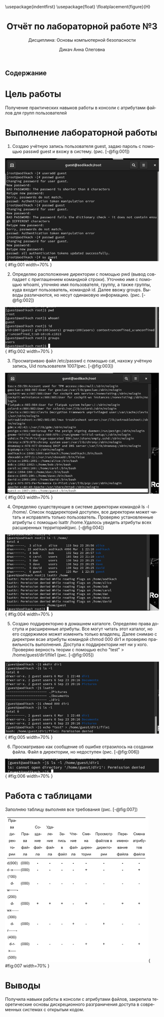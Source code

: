 ﻿---
## Front matter
title: "Отчёт по лабораторной работе №3"
subtitle: "Дисциплина: Основы компьютерной безопасности"
author: "Дикач Анна Олеговна"

## Generic otions
lang: ru-RU
toc-title: "Содержание"

## Bibliography
bibliography: bib/cite.bib
csl: pandoc/csl/gost-r-7-0-5-2008-numeric.csl

## Pdf output format
toc: true # Table of contents
toc-depth: 2
lof: true # List of figures
lot: true # List of tables
fontsize: 12pt
linestretch: 1.5
papersize: a4
documentclass: scrreprt
## I18n polyglossia
polyglossia-lang:
  name: russian
polyglossia-otherlangs:
  name: english
## I18n babel
babel-lang: russian
babel-otherlangs: english
## Fonts
mainfont: Arial
romanfont: Arial
sansfont: Arial
monofont: Arial
mainfontoptions: Ligatures=TeX
romanfontoptions: Ligatures=TeX
sansfontoptions: Ligatures=TeX,Scale=MatchLowercase
monofontoptions: Scale=MatchLowercase,Scale=0.9
## Biblatex
biblatex: true
biblio-style: "gost-numeric"
biblatexoptions:
  - parentracker=true
  - backend=biber
  - hyperref=auto
  - language=auto
  - autolang=other*
  - citestyle=gost-numeric
## Pandoc-crossref LaTeX customization
figureTitle: "Рис."
tableTitle: "Таблица"
listingTitle: "Листинг"
lofTitle: "Список иллюстраций"
lotTitle: "Список таблиц"
lolTitle: "Листинги"
## Misc options
indent: true
header-includes:
  - \usepackage{indentfirst}
  - \usepackage{float} # keep figures where there are in the text
  - \floatplacement{figure}{H} # keep figures where there are in the text
---

# Цель работы

Получение практических навыков работы в консоли с атрибутами файлов для групп пользователей

# Выполнение лабораторной работы

1. Создаю учётную запись пользователя guest, задаю пароль с помощью passwd guest и вхожу в систему.  (рис. [-@fig:001])

![Создание и работа с учётной записью](image/pic1.png){ #fig:001 width=70% }

2. Определяю расположение директории с помощью pwd (вывод совпадает с приглашением командной строки). Уточняю имя с помощью whoami, уточняю имя  пользователя, группу, а также группы, куда входит пользователь, командой id. Далее ввожу groups. Выводы различаются, но несут одинаковую информацию. (рис. [-@fig:002]) 

![Работа с группами](image/pic2.png){ #fig:002 width=70% }

3. Просматриваю файл /etc/passwd с помощью cat, нахожу учётную запись, Uid пользователя 1007(рис. [-@fig:003])

![Файл](image/pic3.png){ #fig:003 width=70% }

4. Определяю существующие в системе директории командой ls -l /home/. Список поддиректорий доступен, все директории может читать и исправлять только пользователь. Проверяю установленные атрибуты с помощью lsattr /home.Удалось увидеть атрибуты всех расширенных территорий(рис. [-@fig:004])

![Работа с директориями](image/pic4.png){ #fig:004 width=70% }

5. Создаю поддиректорию в домашнем каталоге. Определяю права доступа и расширенные атрибуты. Все могут читать этот каталог, но его содержимое может изменить только владелец. Далее снимаю с директрии всае атрибуты командой chmod 000 dir1 и проверяю правильность выполнения. Доступа к поддиректории нет ни у кого. Проверяю верность теории с помощью echo "test" > /home/guest/dir1/file1 (рис. [-@fig:005])

![Работа с поддиректорией](image/pic5.png){ #fig:005 width=70% }

6. Просматриваю как сообщение об ошибке отразилось на создании файла. Файл в директории, но недоступен (рис. [-@fig:006])

![Вывод команды](image/pic6.png){ #fig:006 width=70% }

# Работа с таблицами

Заполняю таблицу выполняя все требования (рис. [-@fig:007])

![Итоговая таблица](image/pic7.png){ #fig:007 width=70% }


# Выводы

Получила навыки работы в консоли с атрибутами файлов, закрепила теоретические основы дискреционного разграничения доступа в современных системах с открытым кодом.
